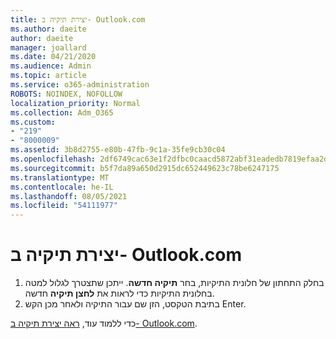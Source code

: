 ```yaml
---
title: יצירת תיקיה ב- Outlook.com
ms.author: daeite
author: daeite
manager: joallard
ms.date: 04/21/2020
ms.audience: Admin
ms.topic: article
ms.service: o365-administration
ROBOTS: NOINDEX, NOFOLLOW
localization_priority: Normal
ms.collection: Adm_O365
ms.custom:
- "219"
- "8000009"
ms.assetid: 3b8d2755-e80b-47fb-9c1a-35fe9cb30c04
ms.openlocfilehash: 2df6749cac63e1f2dfbc0caacd5872abf31eadedb7819efaa2d4a05be56f8e4f
ms.sourcegitcommit: b5f7da89a650d2915dc652449623c78be6247175
ms.translationtype: MT
ms.contentlocale: he-IL
ms.lasthandoff: 08/05/2021
ms.locfileid: "54111977"
---
```

# <a name="create-a-folder-in-outlookcom"></a>יצירת תיקיה ב- Outlook.com

1. בחלק התחתון של חלונית התיקיות, בחר **תיקיה חדשה**. ייתכן שתצטרך לגלול למטה בחלונית התיקיות כדי לראות את **לחצן תיקיה** חדשה.
2. בתיבת הטקסט, הזן שם עבור התיקיה ולאחר מכן הקש Enter.

כדי ללמוד עוד, [ראה יצירת תיקיה ב- Outlook.com](https://support.office.com/article/6bb0723a-f39f-4a8d-bb3f-fab5dcc2510a?wt.mc_id=Office_Outlook_com_Alchemy).